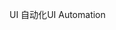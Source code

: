 <span data-ttu-id="6010d-101">UI 自动化</span><span class="sxs-lookup"><span data-stu-id="6010d-101">UI Automation</span></span>